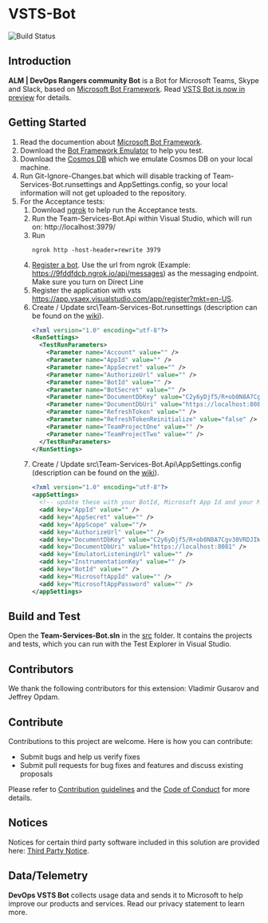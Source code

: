 # VSTS-Bot 

![Build Status](https://almrangers.visualstudio.com/_apis/public/build/definitions/7f3cfb9a-d1cb-4e66-9d36-1af87b906fe9/143/badge)

## Introduction
**ALM | DevOps Rangers community Bot** is a Bot for Microsoft Teams, Skype and Slack, based on [Microsoft Bot Framework](https://dev.botframework.com/). Read [VSTS Bot is now in preview](https://blogs.msdn.microsoft.com/visualstudioalmrangers/2017/10/12/visual-studio-team-services-bot-vsts-bot-is-now-in-preview/) for details.

## Getting Started
1. Read the documention about [Microsoft Bot Framework](https://dev.botframework.com/).
2. Download the [Bot Framework Emulator](https://docs.botframework.com/en-us/tools/bot-framework-emulator/#navtitle) to help you test.
3. Download the [Cosmos DB](https://docs.microsoft.com/en-us/azure/cosmos-db/local-emulator) which we emulate Cosmos DB on your local machine.
3. Run Git-Ignore-Changes.bat which will disable tracking of Team-Services-Bot.runsettings and AppSettings.config, so your local information will not get uploaded to the repository.
4. For the Acceptance tests:
   1. Download [ngrok](https://ngrok.com/download) to help run the Acceptance tests.
   2. Run the Team-Services-Bot.Api within Visual Studio, which will run on: http://localhost:3979/
   3. Run 
      ```
      ngrok http -host-header=rewrite 3979
      ```
    4. [Register a bot](https://docs.botframework.com/en-us/csharp/builder/sdkreference/gettingstarted.html#registering). Use the url from ngrok (Example: https://9fddfdcb.ngrok.io/api/messages) as the messaging endpoint.  
    Make sure you turn on Direct Line
    5. Register the application with vsts https://app.vsaex.visualstudio.com/app/register?mkt=en-US.
    6. Create / Update src\Team-Services-Bot.runsettings (description can be found on the [wiki](https://github.com/ALM-Rangers/Team-Services-Bot/wiki/Team-Services-Bot.runsettings)).
       ``` xml
       <?xml version="1.0" encoding="utf-8"?>
       <RunSettings>
         <TestRunParameters>
           <Parameter name="Account" value="" />
           <Parameter name="AppId" value="" />
           <Parameter name="AppSecret" value="" />
           <Parameter name="AuthorizeUrl" value="" />
           <Parameter name="BotId" value="" />
           <Parameter name="BotSecret" value="" />
           <Parameter name="DocumentDbKey" value="C2y6yDjf5/R+ob0N8A7Cgv30VRDJIWEHLM+4QDU5DE2nQ9nDuVTqobD4b8mGGyPMbIZnqyMsEcaGQy67XIw/Jw==" />
           <Parameter name="DocumentDbUri" value="https://localhost:8081" />
           <Parameter name="RefreshToken" value="" />
           <Parameter name="RefreshTokenReinitialize" value="false" />
           <Parameter name="TeamProjectOne" value="" />
           <Parameter name="TeamProjectTwo" value="" />
         </TestRunParameters>
       </RunSettings>
       ```
    7. Create / Update src\Team-Services-Bot.Api\AppSettings.config (description can be found on the [wiki](https://github.com/ALM-Rangers/Team-Services-Bot/wiki/AppSettings)).
       ``` xml
       <?xml version="1.0" encoding="utf-8"?>
       <appSettings>
         <!-- update these with your BotId, Microsoft App Id and your Microsoft App Password-->
         <add key="AppId" value="" />
         <add key="AppSecret" value="" />
         <add key="AppScope" value=""/>
         <add key="AuthorizeUrl" value="" />
         <add key="DocumentDbKey" value="C2y6yDjf5/R+ob0N8A7Cgv30VRDJIWEHLM+4QDU5DE2nQ9nDuVTqobD4b8mGGyPMbIZnqyMsEcaGQy67XIw/Jw==" />
         <add key="DocumentDbUri" value="https://localhost:8081" />
         <add key="EmulatorListeningUrl" value="" />
         <add key="InstrumentationKey" value="" />
         <add key="BotId" value="" />
         <add key="MicrosoftAppId" value="" />
         <add key="MicrosoftAppPassword" value="" />
       </appSettings>
       ```

## Build and Test
Open the **Team-Services-Bot.sln** in the [src](https://github.com/ALM-Rangers/Team-Services-Bot/tree/Master/src) folder. It contains the projects and tests, which you can run with the Test Explorer in Visual Studio.

## Contributors
We thank the following contributors for this extension: Vladimir Gusarov and Jeffrey Opdam.

## Contribute
Contributions to this project are welcome. Here is how you can contribute:  

- Submit bugs and help us verify fixes  
- Submit pull requests for bug fixes and features and discuss existing proposals   

Please refer to [Contribution guidelines](.github/CONTRIBUTING.md) and the [Code of Conduct](.github/COC.md) for more details.

## Notices
Notices for certain third party software included in this solution are provided here: [Third Party Notice](ThirdPartyNotices.txt).

## Data/Telemetry
**DevOps VSTS Bot** collects usage data and sends it to Microsoft to help improve our products and services. Read our privacy statement to learn more.
